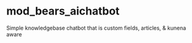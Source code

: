 # mod_bears_aichatbot
Simple knowledgebase chatbot that is custom fields, articles, &amp; kunena aware
